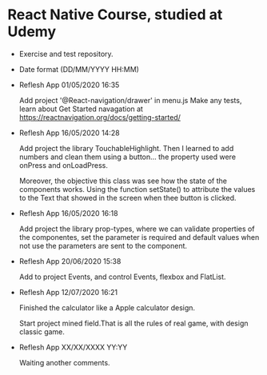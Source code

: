 # React Native Course, studied at Udemy 

- Exercise and test repository. 

- Date format (DD/MM/YYYY HH:MM)

- Reflesh App 01/05/2020 16:35 

  Add project '@React-navigation/drawer' in menu.js
  Make any tests, learn about Get Started navagation at https://reactnavigation.org/docs/getting-started/ 
  
- Reflesh App 16/05/2020 14:28

  Add project the library TouchableHighlight. Then I learned to add numbers and clean them using a button... the property used were         onPress and onLoadPress.
  
  Moreover, the objective this class was see how the state of the components works. Using the function setState() to attribute the values   to the Text that showed in the screen when thee button is clicked. 
  
- Reflesh App 16/05/2020 16:18

  Add project the library prop-types, where we can validate properties of the componentes, set the parameter is required and default       values when not use the parameters are sent to the component.

- Reflesh App 20/06/2020 15:38

  Add to project Events, and control Events, flexbox and FlatList.

- Reflesh App 12/07/2020 16:21

  Finished the calculator like a Apple calculator design.
  
  Start project mined field.That is all the rules of real game, with design classic game. 

- Reflesh App XX/XX/XXXX YY:YY

  Waiting another comments.

